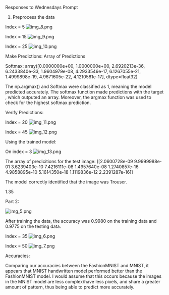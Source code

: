 Responses to Wednesdays Prompt

1) Preprocess the data 

Index = 5 
![img_8.png](img_8.png)

Index = 15
![img_9.png](img_9.png)

Index = 25
![img_10.png](img_10.png)

Make Predictions:
Array of Predictions

Softmax: array([0.0000000e+00, 1.0000000e+00, 2.6920213e-36, 6.2433840e-33,
1.9604979e-08, 4.2933546e-17, 6.1267055e-21, 1.4999898e-19,
4.9671605e-22, 4.1210581e-17], dtype=float32)

The np.argmax() and Softmax were classified as 1, meaning the model predicted accurately. The softmax function made predictions with the target , which outputed an array. Moreover, the argmax function was used to check for the highest softmax prediction.

Verify Predictions:

Index = 20
![img_11.png](img_11.png)

Index = 45
![img_12.png](img_12.png)

Using the trained model:

On index = 3
![img_13.png](img_13.png)

The array of predicitions for the test image: [[2.0600728e-09 9.9999988e-01 3.6239403e-10 7.4216111e-08 1.4957640e-08
1.2740857e-16 4.9858895e-10 5.1614350e-18 1.1119836e-12 2.2391287e-16]]

The model correctly identified that the image was Trouser.

1.35


Part 2:

![img_5.png](img_5.png)

After training the data, the accuracy was
0.9980 on the training data and 0.9775 on the testing data.


Index = 35
![img_6.png](img_6.png)

Index = 50
![img_7.png](img_7.png)

Accuracies:

Comparing our accuracies between the FashionMNIST and MNIST, it appears that MNIST handwritten model performed better than the FashionMNIST model. I would assume that this occurs because the images in the MNIST model are less complex/have less pixels, and share a greater amount of pattern, thus being able to predict more accurately.
